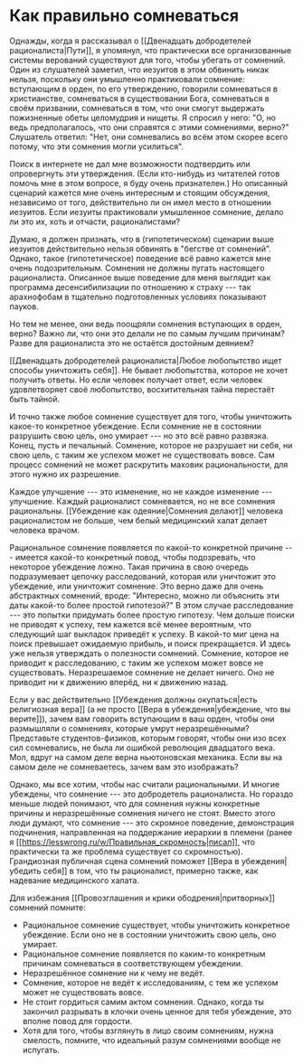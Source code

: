 # Как правильно сомневаться
Однажды, когда я рассказывал о [[Двенадцать добродетелей рационалиста|Пути]], я упомянул, что практически все организованные системы верований существуют для того, чтобы убегать от сомнений. Один из слушателей заметил, что иезуитов в этом обвинить никак нельзя, поскольку они умышленно практиковали сомнение: вступающим в орден, по его утверждению, говорили сомневаться в христианстве, сомневаться в существовании Бога, сомневаться в своём призвании, сомневаться в том, что они смогут выдержать пожизненные обеты целомудрия и нищеты. Я спросил у него: "О, но ведь предполагалось, что они справятся с этими сомнениями, верно?" Слушатель ответил: "Нет, они сомневались во всём этом скорее всего потому, что эти сомнения могли усилиться".

Поиск в интернете не дал мне возможности подтвердить или опровергнуть эти утверждения. (Если кто-нибудь из читателей готов помочь мне в этом вопросе, я буду очень признателен.) Но описанный сценарий кажется мне очень интересным и стоящим обсуждения, независимо от того, действительно ли он имел место в отношении иезуитов. Если иезуиты практиковали умышленное сомнение, делало ли это их, хоть и отчасти, рационалистами?

Думаю, я должен признать, что в (гипотетическом) сценарии выше иезуитов действительно нельзя обвинять в "бегстве от сомнений". Однако, такое (гипотетическое) поведение всё равно кажется мне очень подозрительным. Сомнения не должны пугать настоящего рационалиста. Описанное выше поведение для меня выглядит как программа десенсибилизации по отношению к страху --- так арахнофобам в тщательно подготовленных условиях показывают пауков.

Но тем не менее, они ведь поощряли сомнения вступающих в орден, верно? Важно ли, что они это делали не по самым лучшим причинам? Разве для рационалиста это не остаётся достойным деянием?

[[Двенадцать добродетелей рационалиста|Любое любопытство ищет способы уничтожить себя]]. Не бывает любопытства, которое не хочет получить ответы. Но если человек получает ответ, если человек удовлетворяет своё любопытство, восхитительная тайна перестаёт быть тайной.

И точно также любое сомнение существует для того, чтобы уничтожить какое-то конкретное убеждение. Если сомнение не в состоянии разрушить свою цель, оно умирает --- но это всё равно развязка. Конец, пусть и печальный. Сомнение, которое не разрушает ни себя, ни свою цель, с таким же успехом может не существовать вовсе. Сам процесс сомнений не может раскрутить маховик рациональности, для этого нужно их разрешение.

Каждое улучшение --- это изменение, но не каждое изменение --- улучшение. Каждый рационалист сомневается, но не все сомнения рациональны. [[Убеждение как одеяние|Сомнения делают]] человека рационалистом не больше, чем белый медицинский халат делает человека врачом.

Рациональное сомнение появляется по какой-то конкретной причине --- имеется какой-то конкретный повод, чтобы подозревать, что некоторое убеждение ложно. Такая причина в свою очередь подразумевает цепочку расследований, которая или уничтожит это убеждение, или уничтожит сомнение. Это верно даже для очень абстрактных сомнений, вроде: "Интересно, можно ли объяснить эти даты какой-то более простой гипотезой?" В этом случае расследование --- это попытки придумать более простую гипотезу. Чем дольше поиски не приводят к успеху, тем кажется всё менее вероятным, что следующий шаг выкладок приведёт к успеху. В какой-то миг цена на поиск превышает ожидаемую прибыль, и поиск прекращается. И здесь уже нельзя утверждать о полезности сомнений. Сомнение, которое не приводит к расследованию, с таким же успехом может вовсе не существовать. Неразрешаемое сомнение не делает ничего. Оно не приводит ни к движению вперёд, ни к движению назад.

Если у вас действительно [[Убеждения должны окупаться|есть религиозная вера]] (а не просто [[Вера в убеждения|убеждение, что вы верите]]), зачем вам говорить вступающим в ваш орден, чтобы они размышляли о сомнениях, которые умрут неразрешёнными? Представьте студентов-физиков, которым говорят, чтобы они изо всех сил сомневались, не была ли ошибкой революция двадцатого века. Мол, вдруг на самом деле верна ньютоновская механика. Если вы на самом деле не сомневаетесь, зачем вам это изображать?

Однако, мы все хотим, чтобы нас считали рациональными. И многие убеждены, что сомнение --- это добродетель рационалиста. Но гораздо меньше людей понимают, что для сомнения нужны конкретные причины и неразрешённые сомнения ничего не стоят. Вместо этого люди думают, что сомнение --- это скромное поведение, демонстрация подчинения, направленная на поддержание иерархии в племени (ранее я [[https://lesswrong.ru/w/Правильная_скромность|писал]], что практически та же проблема существует со скромностью). Грандиозная публичная сцена сомнений поможет [[Вера в убеждения|убедить себя]] в том, что ты рационалист, примерно также, как надевание медицинского халата.

Для избежания [[Провозглашения и крики ободрения|притворных]] сомнений помните:

* Рациональное сомнение существует, чтобы уничтожить конкретное убеждение. Если оно не в состоянии уничтожить свою цель, оно умирает.
* Рациональное сомнение появляется по каким-то конкретным причинам сомневаться в соответствующем убеждении.
* Неразрешённое сомнение ни к чему не ведёт.
* Сомнение, которое не ведёт к исследованиям, с тем же успехом может не существовать вовсе.
* Не стоит гордиться самим актом сомнения. Однако, когда ты закончил разрывать в клочки очень ценное для тебя убеждение, это вполне повод для гордости.
* Хотя для того, чтобы взглянуть в лицо своим сомнениям, нужна смелость, помните, что идеальный разум сомнениями вообще не испугать.